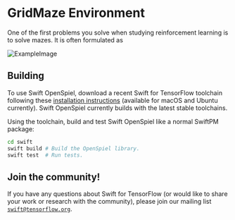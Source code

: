 
# GridMaze Environment

One of the first problems you solve when studying reinforcement learning is to solve mazes. 
It is often formulated as 

![ExampleImage]("images/GridMazeExample.png")


## Building

To use Swift OpenSpiel, download a recent Swift for TensorFlow toolchain following these
[installation instructions](https://github.com/tensorflow/swift/blob/master/Installation.md)
(available for macOS and Ubuntu currently). Swift OpenSpiel currently builds
with the latest stable toolchains.

Using the toolchain, build and test Swift OpenSpiel like a normal SwiftPM package:

```bash
cd swift
swift build # Build the OpenSpiel library.
swift test  # Run tests.
```

## Join the community!

If you have any questions about Swift for TensorFlow (or would like to share
your work or research with the community), please join our mailing list
[`swift@tensorflow.org`](https://groups.google.com/a/tensorflow.org/forum/#!forum/swift).
